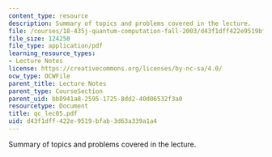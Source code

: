 ```yaml
---
content_type: resource
description: Summary of topics and problems covered in the lecture.
file: /courses/18-435j-quantum-computation-fall-2003/d43f1dff422e9519bfab3d63a339a1a4_qc_lec05.pdf
file_size: 124250
file_type: application/pdf
learning_resource_types:
- Lecture Notes
license: https://creativecommons.org/licenses/by-nc-sa/4.0/
ocw_type: OCWFile
parent_title: Lecture Notes
parent_type: CourseSection
parent_uid: bb8941a8-2595-1725-8dd2-40d06532f3a0
resourcetype: Document
title: qc_lec05.pdf
uid: d43f1dff-422e-9519-bfab-3d63a339a1a4
---
```

Summary of topics and problems covered in the lecture.
